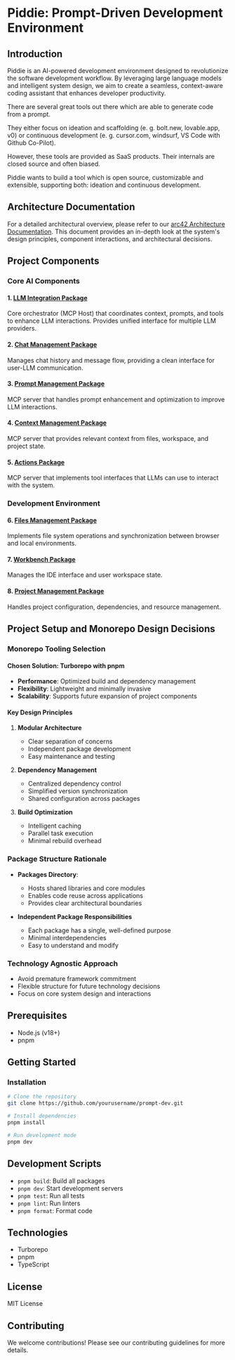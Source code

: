 # Piddie: Prompt-Driven Development Environment

## Introduction

Piddie is an AI-powered development environment designed to revolutionize the software development workflow. By leveraging large language models and intelligent system design, we aim to create a seamless, context-aware coding assistant that enhances developer productivity.

There are several great tools out there which are able to generate code from a prompt.

They either focus on ideation and scaffolding (e. g. bolt.new, lovable.app, v0) or continuous development (e. g. cursor.com, windsurf, VS Code with Github Co-Pilot).

However, these tools are provided as SaaS products. Their internals are closed source and often biased.

Piddie wants to build a tool which is open source, customizable and extensible, supporting both: ideation and continuous development.

## Architecture Documentation

For a detailed architectural overview, please refer to our [arc42 Architecture Documentation](docs/arc42-architecture.md). This document provides an in-depth look at the system's design principles, component interactions, and architectural decisions.

## Project Components

### Core AI Components

#### 1. [LLM Integration Package](/packages/llm-integration/README.md)

Core orchestrator (MCP Host) that coordinates context, prompts, and tools to enhance LLM interactions. Provides unified interface for multiple LLM providers.

#### 2. [Chat Management Package](/packages/chat-management/README.md)

Manages chat history and message flow, providing a clean interface for user-LLM communication.

#### 3. [Prompt Management Package](/packages/prompt-management/README.md)

MCP server that handles prompt enhancement and optimization to improve LLM interactions.

#### 4. [Context Management Package](/packages/context-management/README.md)

MCP server that provides relevant context from files, workspace, and project state.

#### 5. [Actions Package](/packages/actions/README.md)

MCP server that implements tool interfaces that LLMs can use to interact with the system.

### Development Environment

#### 6. [Files Management Package](/packages/files-management/README.md)

Implements file system operations and synchronization between browser and local environments.

#### 7. [Workbench Package](/packages/workbench/README.md)

Manages the IDE interface and user workspace state.

#### 8. [Project Management Package](/packages/project-management/README.md)

Handles project configuration, dependencies, and resource management.

## Project Setup and Monorepo Design Decisions

### Monorepo Tooling Selection

#### Chosen Solution: Turborepo with pnpm

- **Performance**: Optimized build and dependency management
- **Flexibility**: Lightweight and minimally invasive
- **Scalability**: Supports future expansion of project components

#### Key Design Principles

1. **Modular Architecture**

   - Clear separation of concerns
   - Independent package development
   - Easy maintenance and testing

2. **Dependency Management**

   - Centralized dependency control
   - Simplified version synchronization
   - Shared configuration across packages

3. **Build Optimization**
   - Intelligent caching
   - Parallel task execution
   - Minimal rebuild overhead

### Package Structure Rationale

- **Packages Directory**:

  - Hosts shared libraries and core modules
  - Enables code reuse across applications
  - Provides clear architectural boundaries

- **Independent Package Responsibilities**
  - Each package has a single, well-defined purpose
  - Minimal interdependencies
  - Easy to understand and modify

### Technology Agnostic Approach

- Avoid premature framework commitment
- Flexible structure for future technology decisions
- Focus on core system design and interactions

## Prerequisites

- Node.js (v18+)
- pnpm

## Getting Started

### Installation

```bash
# Clone the repository
git clone https://github.com/yourusername/prompt-dev.git

# Install dependencies
pnpm install

# Run development mode
pnpm dev
```

## Development Scripts

- `pnpm build`: Build all packages
- `pnpm dev`: Start development servers
- `pnpm test`: Run all tests
- `pnpm lint`: Run linters
- `pnpm format`: Format code

## Technologies

- Turborepo
- pnpm
- TypeScript

## License

MIT License

## Contributing

We welcome contributions! Please see our contributing guidelines for more details.
